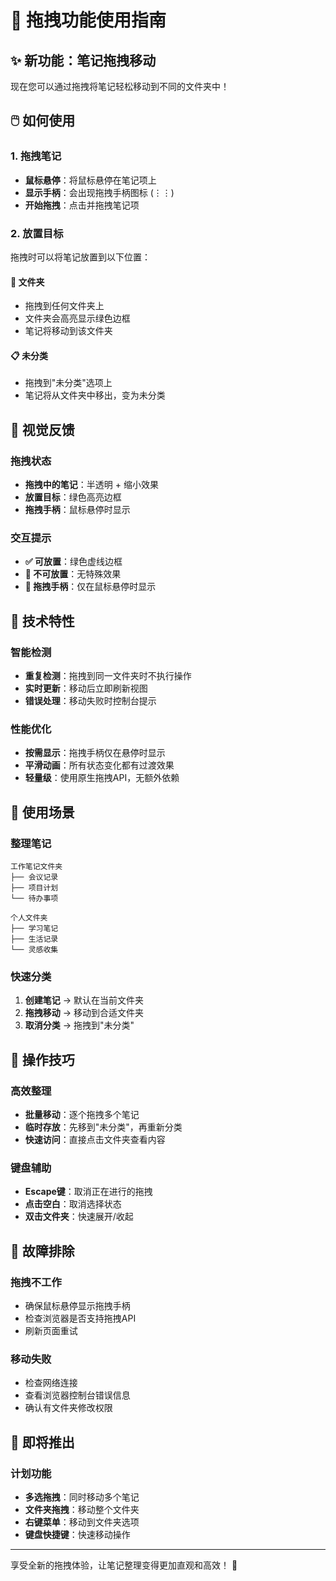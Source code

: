 # 🎯 拖拽功能使用指南

## ✨ 新功能：笔记拖拽移动

现在您可以通过拖拽将笔记轻松移动到不同的文件夹中！

## 🖱️ 如何使用

### 1. 拖拽笔记
- **鼠标悬停**：将鼠标悬停在笔记项上
- **显示手柄**：会出现拖拽手柄图标 (⋮⋮)
- **开始拖拽**：点击并拖拽笔记项

### 2. 放置目标
拖拽时可以将笔记放置到以下位置：

#### 📁 文件夹
- 拖拽到任何文件夹上
- 文件夹会高亮显示绿色边框
- 笔记将移动到该文件夹

#### 📋 未分类
- 拖拽到"未分类"选项上
- 笔记将从文件夹中移出，变为未分类

## 🎨 视觉反馈

### 拖拽状态
- **拖拽中的笔记**：半透明 + 缩小效果
- **放置目标**：绿色高亮边框
- **拖拽手柄**：鼠标悬停时显示

### 交互提示
- **✅ 可放置**：绿色虚线边框
- **🚫 不可放置**：无特殊效果
- **📝 拖拽手柄**：仅在鼠标悬停时显示

## 🔧 技术特性

### 智能检测
- **重复检测**：拖拽到同一文件夹时不执行操作
- **实时更新**：移动后立即刷新视图
- **错误处理**：移动失败时控制台提示

### 性能优化
- **按需显示**：拖拽手柄仅在悬停时显示
- **平滑动画**：所有状态变化都有过渡效果
- **轻量级**：使用原生拖拽API，无额外依赖

## 📱 使用场景

### 整理笔记
```
工作笔记文件夹
├── 会议记录
├── 项目计划
└── 待办事项

个人文件夹
├── 学习笔记
├── 生活记录
└── 灵感收集
```

### 快速分类
1. **创建笔记** → 默认在当前文件夹
2. **拖拽移动** → 移动到合适文件夹
3. **取消分类** → 拖拽到"未分类"

## 🎯 操作技巧

### 高效整理
- **批量移动**：逐个拖拽多个笔记
- **临时存放**：先移到"未分类"，再重新分类
- **快速访问**：直接点击文件夹查看内容

### 键盘辅助
- **Escape键**：取消正在进行的拖拽
- **点击空白**：取消选择状态
- **双击文件夹**：快速展开/收起

## 🐛 故障排除

### 拖拽不工作
- 确保鼠标悬停显示拖拽手柄
- 检查浏览器是否支持拖拽API
- 刷新页面重试

### 移动失败
- 检查网络连接
- 查看浏览器控制台错误信息
- 确认有文件夹修改权限

## 🚀 即将推出

### 计划功能
- **多选拖拽**：同时移动多个笔记
- **文件夹拖拽**：移动整个文件夹
- **右键菜单**：移动到文件夹选项
- **键盘快捷键**：快速移动操作

---

享受全新的拖拽体验，让笔记整理变得更加直观和高效！ 🎉
